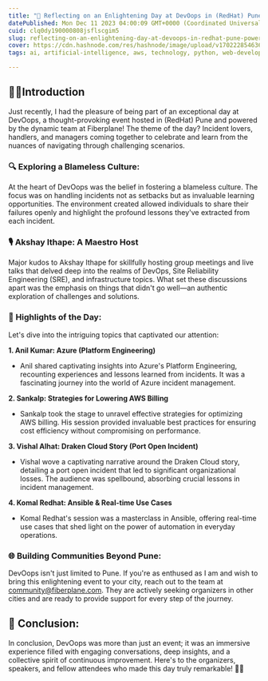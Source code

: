 ```yaml
---
title: "🌟 Reflecting on an Enlightening Day at DevOops in (RedHat) Pune Powered by Fiberplane! 🌟"
datePublished: Mon Dec 11 2023 04:00:09 GMT+0000 (Coordinated Universal Time)
cuid: clq0dy190000808jsflscgim5
slug: reflecting-on-an-enlightening-day-at-devoops-in-redhat-pune-powered-by-fiberplane
cover: https://cdn.hashnode.com/res/hashnode/image/upload/v1702228546360/3ba93e66-a942-4f8e-8679-7edb98104702.jpeg
tags: ai, artificial-intelligence, aws, technology, python, web-development, ansible, kubernetes, devops, technical-writing-1, 90daysofdevops, trainwithshubham

---
```


## 🧑‍💻Introduction

Just recently, I had the pleasure of being part of an exceptional day at DevOops, a thought-provoking event hosted in (RedHat) Pune and powered by the dynamic team at Fiberplane! The theme of the day? Incident lovers, handlers, and managers coming together to celebrate and learn from the nuances of navigating through challenging scenarios.

### **🔍 Exploring a Blameless Culture:**

At the heart of DevOops was the belief in fostering a blameless culture. The focus was on handling incidents not as setbacks but as invaluable learning opportunities. The environment created allowed individuals to share their failures openly and highlight the profound lessons they've extracted from each incident.

### **🎙️ Akshay Ithape: A Maestro Host**

Major kudos to Akshay Ithape for skillfully hosting group meetings and live talks that delved deep into the realms of DevOps, Site Reliability Engineering (SRE), and infrastructure topics. What set these discussions apart was the emphasis on things that didn't go well—an authentic exploration of challenges and solutions.

### **🚀 Highlights of the Day:**

Let's dive into the intriguing topics that captivated our attention:

**1\. Anil Kumar: Azure (Platform Engineering)**

* Anil shared captivating insights into Azure's Platform Engineering, recounting experiences and lessons learned from incidents. It was a fascinating journey into the world of Azure incident management.
    

**2\. Sankalp: Strategies for Lowering AWS Billing**

* Sankalp took the stage to unravel effective strategies for optimizing AWS billing. His session provided invaluable best practices for ensuring cost efficiency without compromising on performance.
    

**3\. Vishal Alhat: Draken Cloud Story (Port Open Incident)**

* Vishal wove a captivating narrative around the Draken Cloud story, detailing a port open incident that led to significant organizational losses. The audience was spellbound, absorbing crucial lessons in incident management.
    

**4\. Komal Redhat: Ansible & Real-time Use Cases**

* Komal Redhat's session was a masterclass in Ansible, offering real-time use cases that shed light on the power of automation in everyday operations.
    

### **🌐 Building Communities Beyond Pune:**

DevOops isn't just limited to Pune. If you're as enthused as I am and wish to bring this enlightening event to your city, reach out to the team at [community@fiberplane.com](mailto:community@fiberplane.com). They are actively seeking organizers in other cities and are ready to provide support for every step of the journey.

## 📍 Conclusion:

In conclusion, DevOops was more than just an event; it was an immersive experience filled with engaging conversations, deep insights, and a collective spirit of continuous improvement. Here's to the organizers, speakers, and fellow attendees who made this day truly remarkable! 🌈✨